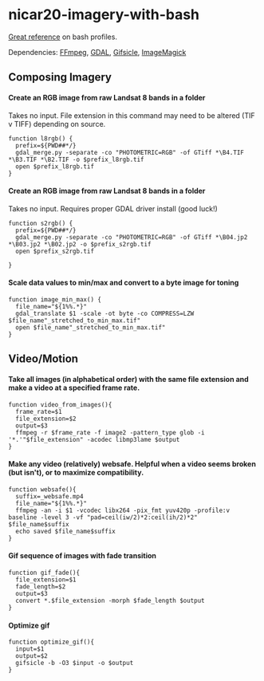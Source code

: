 # nicar20-imagery-with-bash
[Great reference](https://natelandau.com/my-mac-osx-bash_profile/) on bash profiles.

Dependencies: [FFmpeg](https://www.ffmpeg.org/), [GDAL](https://gdal.org/), [Gifsicle](https://www.lcdf.org/gifsicle/), [ImageMagick](https://imagemagick.org/index.php)


## Composing Imagery 
#### Create an RGB image from raw Landsat 8 bands in a folder
Takes no input. File extension in this command may need to be altered (TIF v TIFF) depending on source.
```
function l8rgb() {
  prefix=${PWD##*/}
  gdal_merge.py -separate -co "PHOTOMETRIC=RGB" -of GTiff *\B4.TIF *\B3.TIF *\B2.TIF -o $prefix_l8rgb.tif
  open $prefix_l8rgb.tif	
}
```

#### Create an RGB image from raw Landsat 8 bands in a folder
Takes no input. Requires proper GDAL driver install (good luck!) 
```
function s2rgb() {
  prefix=${PWD##*/}
  gdal_merge.py -separate -co "PHOTOMETRIC=RGB" -of GTiff *\B04.jp2 *\B03.jp2 *\B02.jp2 -o $prefix_s2rgb.tif
  open $prefix_s2rgb.tif

}
```

#### Scale data values to min/max and convert to a byte image for toning
```
function image_min_max() {
  file_name="${1%%.*}"
  gdal_translate $1 -scale -ot byte -co COMPRESS=LZW $file_name"_stretched_to_min_max.tif"
  open $file_name"_stretched_to_min_max.tif"
}
```



## Video/Motion
#### Take all images (in alphabetical order) with the same file extension and make a video at a specified frame rate.
```
function video_from_images(){
  frame_rate=$1
  file_extension=$2
  output=$3
  ffmpeg -r $frame_rate -f image2 -pattern_type glob -i '*.'"$file_extension" -acodec libmp3lame $output
}
```

#### Make any video (relatively) websafe. Helpful when a video seems broken (but isn't), or to maximize compatibility.
```
function websafe(){
  suffix=_websafe.mp4
  file_name="${1%%.*}"
  ffmpeg -an -i $1 -vcodec libx264 -pix_fmt yuv420p -profile:v baseline -level 3 -vf "pad=ceil(iw/2)*2:ceil(ih/2)*2" $file_name$suffix
  echo saved $file_name$suffix
}
```

#### Gif sequence of images with fade transition
```
function gif_fade(){
  file_extension=$1
  fade_length=$2
  output=$3
  convert *.$file_extension -morph $fade_length $output
}
```

#### Optimize gif
```
function optimize_gif(){
  input=$1
  output=$2
  gifsicle -b -O3 $input -o $output
}
```
